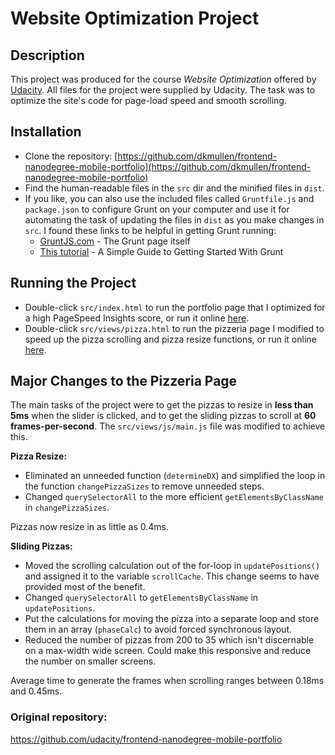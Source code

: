 # Website Optimization Project
## Description
This project was produced for the course _Website Optimization_ offered by [Udacity](http://udacity.com). All files for the project were supplied by Udacity. The task was to optimize the site's code for page-load speed and smooth scrolling.
## Installation
- Clone the repository: [https://github.com/dkmullen/frontend-nanodegree-mobile-portfolio](https://github.com/dkmullen/frontend-nanodegree-mobile-portfolio)
- Find the human-readable files in the `src` dir and the minified files in `dist`.
- If you like, you can also use the included files called `Gruntfile.js` and `package.json` to configure Grunt on your computer and use it for automating the task of updating the files in `dist` as you make changes in `src`. I found these links to be helpful in getting Grunt running:
  - [GruntJS.com](gruntjs.com) - The Grunt page itself
  - [This tutorial](https://scotch.io/tutorials/a-simple-guide-to-getting-started-with-grunt) - A Simple Guide to Getting Started With Grunt

## Running the Project
- Double-click `src/index.html` to run the portfolio page that I optimized for a high PageSpeed Insights score, or run it online [here](http://dkmullen.com/mobile-port/index.html).
- Double-click `src/views/pizza.html` to run the pizzeria page I modified to speed up the pizza scrolling and pizza resize functions, or run it online [here](http://dkmullen.com/mobile-port/views/pizza.html).

## Major Changes to the Pizzeria Page
The main tasks of the project were to get the pizzas to resize in **less than 5ms** when the slider is clicked, and to get the sliding pizzas to scroll at **60 frames-per-second**. The `src/views/js/main.js` file was modified to achieve this.

**Pizza Resize:**
- Eliminated an unneeded function (`determineDX`) and simplified the loop in the function `changePizzaSizes` to remove unneeded steps.
- Changed `querySelectorAll` to the more efficient `getElementsByClassName` in `changePizzaSizes`.

Pizzas now resize in as little as 0.4ms.

**Sliding Pizzas:**
- Moved the scrolling calculation out of the for-loop in `updatePositions()` and assigned it to the variable `scrollCache`. This change seems to have provided most of the benefit.
- Changed `querySelectorAll` to `getElementsByClassName` in `updatePositions`.
- Put the calculations for moving the pizza into a separate loop and store them in an array (`phaseCalc`) to avoid forced synchronous layout.
- Reduced the number of pizzas from 200 to 35 which isn't discernable on a max-width wide screen. Could make this responsive and reduce the number on smaller screens.

Average time to generate the frames when scrolling ranges between 0.18ms and 0.45ms.

### Original repository:
https://github.com/udacity/frontend-nanodegree-mobile-portfolio